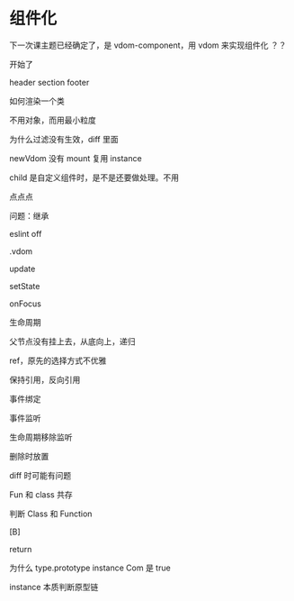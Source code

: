# 组件化

下一次课主题已经确定了，是 vdom-component，用 vdom 来实现组件化 ？？

开始了

header
section
footer

如何渲染一个类

不用对象，而用最小粒度

为什么过滤没有生效，diff 里面

newVdom 没有 mount
复用 instance

child 是自定义组件时，是不是还要做处理。不用

点点点

问题：继承

eslint off

<App/>

.vdom

update

setState

onFocus

生命周期

父节点没有挂上去，从底向上，递归

ref，原先的选择方式不优雅

保持引用，反向引用

事件绑定

事件监听

生命周期移除监听

删除时放置

diff 时可能有问题

Fun 和 class 共存

判断 Class 和 Function

[B]

return

为什么 type.prototype instance Com 是 true

instance 本质判断原型链
